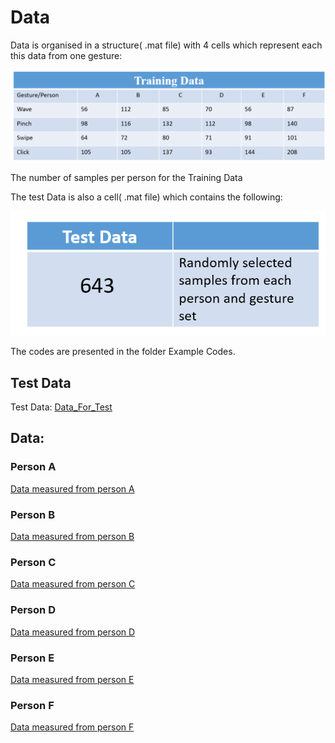 # Data

Data is organised in a structure( .mat file) with 4 cells which represent each this data from one gesture:

![alt text](https://github.com/UCLRadarGroup/DopNet/blob/d6c3df89d0591845b0767f480ac31bd7042eb2b6/images/Picture7.png?raw=true)

The number of samples per person for the Training Data

The test Data is also a cell( .mat file) which contains the following:

![alt text](https://github.com/UCLRadarGroup/DopNet/blob/d6c3df89d0591845b0767f480ac31bd7042eb2b6/images/Picture8.png?raw=true)

The codes are presented in the folder Example Codes.

## Test Data

Test Data: [Data_For_Test](https://www.dropbox.com/s/nixej121bjuoed5/Data_For_Test_Random.mat?dl=1)

## Data:
### Person A
[Data measured from person A](https://www.dropbox.com/s/y2ucu8fbi688nk4/Data_Per_PersonData_Training_Person_A.mat?dl=1)

### Person B
[Data measured from person B](https://www.dropbox.com/s/tygp65ii3bdyzv6/Data_Per_PersonData_Training_Person_B.mat?dl=1)

### Person C
[Data measured from person C](https://www.dropbox.com/s/or2d6ysn3hjp8ap/Data_Per_PersonData_Training_Person_C.mat?dl=1)

### Person D
[Data measured from person D](https://www.dropbox.com/s/23kvndnqhavudug/Data_Per_PersonData_Training_Person_D.mat?dl=1)

### Person E
[Data measured from person E](https://www.dropbox.com/s/7l2xaxtb9qkjph4/Data_Per_PersonData_Training_Person_E.mat?dl=1)

### Person F
[Data measured from person F](https://www.dropbox.com/s/7zarte2ijynusgf/Data_Per_PersonData_Training_Person_F.mat?dl=1)


